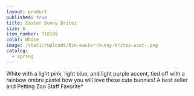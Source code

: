 ```yaml
---
layout: product
published: true
title: Easter Bunny Britez
size: 6
item_number: 7181X9
color: White
image: /static/uploads/6in-easter-bunny-britez-asst-.png
catalog:
  - spring
---
```

White with a light pink, light blue, and light purple accent, tied off with a rainbow ombre pastel bow you will love these cute bunnies! A best seller and Petting Zoo Staff Favorite*
